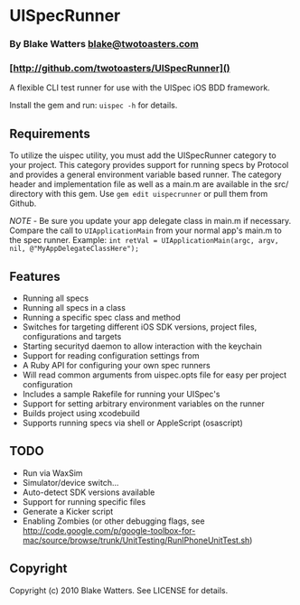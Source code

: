 # UISpecRunner
### By Blake Watters <blake@twotoasters.com>
### [http://github.com/twotoasters/UISpecRunner]()

A flexible CLI test runner for use with the UISpec iOS BDD framework.

Install the gem and run: `uispec -h` for details.

## Requirements
To utilize the uispec utility, you must add the UISpecRunner category
to your project. This category provides support for running specs by
Protocol and provides a general environment variable based runner. The
category header and implementation file as well as a main.m are available
in the src/ directory with this gem. Use `gem edit uispecrunner` or pull
them from Github.

*NOTE* - Be sure you update your app delegate class in main.m if necessary.
Compare the call to `UIApplicationMain` from your normal app's main.m
to the spec runner. Example:
  `int retVal = UIApplicationMain(argc, argv, nil, @"MyAppDelegateClassHere");`

## Features
- Running all specs
- Running all specs in a class
- Running a specific spec class and method
- Switches for targeting different iOS SDK versions, project files, 
  configurations and targets
- Starting securityd daemon to allow interaction with the keychain
- Support for reading configuration settings from
- A Ruby API for configuring your own spec runners
- Will read common arguments from uispec.opts file for easy per project configuration
- Includes a sample Rakefile for running your UISpec's
- Support for setting arbitrary environment variables on the runner
- Builds project using xcodebuild
- Supports running specs via shell or AppleScript (osascript)

## TODO
- Run via WaxSim
- Simulator/device switch...
- Auto-detect SDK versions available
- Support for running specific files
- Generate a Kicker script
- Enabling Zombies (or other debugging flags, see http://code.google.com/p/google-toolbox-for-mac/source/browse/trunk/UnitTesting/RunIPhoneUnitTest.sh)

## Copyright

Copyright (c) 2010 Blake Watters. See LICENSE for details.
